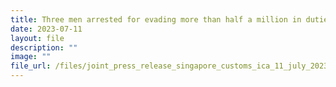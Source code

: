 ```yaml
---
title: Three men arrested for evading more than half a million in duties and taxes
date: 2023-07-11
layout: file
description: ""
image: ""
file_url: /files/joint_press_release_singapore_customs_ica_11_july_2023 (a).pdf
---
```


